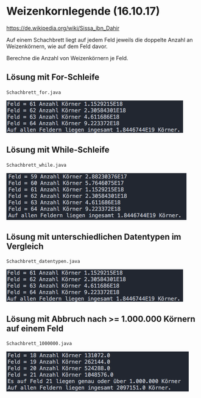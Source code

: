 # Weizenkornlegende (16.10.17)
https://de.wikipedia.org/wiki/Sissa_ibn_Dahir

Auf einem Schachbrett liegt auf jedem Feld jeweils die doppelte Anzahl an Weizenkörnern, wie auf dem Feld davor.

Berechne die Anzahl von Weizenkörnern je Feld.



## Lösung mit For-Schleife

`Schachbrett_for.java`

![for](./images/for.png)

## Lösung mit While-Schleife

`Schachbrett_while.java`

![while](./images/while.png)

## Lösung mit unterschiedlichen Datentypen im Vergleich

`Schachbrett_datentypen.java`

![datentypen](./images/for.png)

## Lösung mit Abbruch nach >= 1.000.000 Körnern auf einem Feld

`Schachbrett_1000000.java`

![1000000](./images/1000000.png)